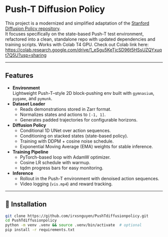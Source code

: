 # Push-T Diffusion Policy

This project is a modernized and simplified adaptation of the [Stanford Diffusion Policy repository](https://github.com/real-stanford/diffusion_policy).  
It focuses specifically on the state-based Push-T test environment, refactored into a clean, standalone repo with updated dependencies and training scripts. Works with Colab T4 GPU.
Check out Colab link here: https://colab.research.google.com/drive/1_eSgu5KeTjcSD96t5HSsUZQYxuqt7Q5U?usp=sharing

---

## Features
- **Environment**  
  Lightweight Push-T–style 2D block-pushing env built with `gymnasium`, `pygame`, and `pymunk`.
- **Dataset Loader**  
  - Reads demonstrations stored in Zarr format.  
  - Normalizes states and actions to `[-1, 1]`.  
  - Generates padded trajectories for configurable horizons.  
- **Diffusion Policy**  
  - Conditional 1D UNet over action sequences.  
  - Conditioning on stacked states (state-based policy).  
  - Training with DDPM + cosine noise schedule.  
  - Exponential Moving Average (EMA) weights for stable inference.  
- **Training Pipeline**  
  - PyTorch-based loop with AdamW optimizer.  
  - Cosine LR schedule with warmup.  
  - tqdm progress bars for easy monitoring.  
- **Inference**  
  - Rollout in the Push-T environment with denoised action sequences.  
  - Video logging (`vis.mp4`) and reward tracking.

---

## 🔧 Installation
```bash
git clone https://github.com/irxsnguyen/PushTdiffusionpolicy.git
cd PushTdiffusionpolicy
python -m venv .venv && source .venv/bin/activate  # optional
pip install -r requirements.txt
